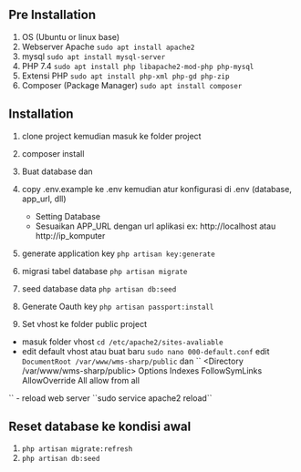 ## Pre Installation
1. OS (Ubuntu or linux base)
1. Webserver Apache
   ``sudo apt install apache2``
1. mysql
   ``sudo apt install mysql-server``
1. PHP 7.4
   ``sudo apt install php libapache2-mod-php php-mysql``
1. Extensi PHP 
   ``sudo apt install php-xml php-gd php-zip``
1. Composer (Package Manager)
   ``sudo apt install composer``

## Installation
1. clone project kemudian masuk ke folder project
1. composer install
1. Buat database dan 
1. copy .env.example ke .env kemudian atur konfigurasi di .env (database, app_url, dll)

   - Setting Database
   - Sesuaikan APP_URL dengan url aplikasi ex: http://localhost atau http://ip_komputer

   
1. generate application key ``php artisan key:generate``
1. migrasi tabel database ``php artisan migrate``
1. seed database data ``php artisan db:seed``
1. Generate Oauth key ``php artisan passport:install``
1. Set vhost ke folder public project
 - masuk folder vhost ``cd /etc/apache2/sites-avaliable``
 - edit default vhost atau buat baru ``sudo nano 000-default.conf``
   edit 
   ``DocumentRoot /var/www/wms-sharp/public``
   dan 
   ``
   <Directory /var/www/wms-sharp/public>
        Options Indexes FollowSymLinks
        AllowOverride All
      allow from all
  </Directory>
   ``
  - reload web server ``sudo service apache2 reload``

## Reset database ke kondisi awal
1. ``php artisan migrate:refresh``
1. ``php artisan db:seed``